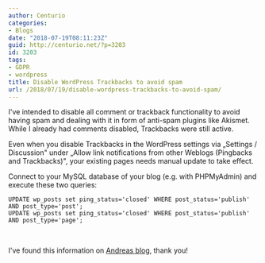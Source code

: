 ```yaml
---
author: Centurio
categories:
- Blogs
date: "2018-07-19T08:11:23Z"
guid: http://centurio.net/?p=3203
id: 3203
tags:
- GDPR
- wordpress
title: Disable WordPress Trackbacks to avoid spam
url: /2018/07/19/disable-wordpress-trackbacks-to-avoid-spam/
---
```

I've intended to disable all comment or trackback functionality to avoid having spam and dealing with it in form of anti-spam plugins like Akismet. While I already had comments disabled, Trackbacks were still active.

Even when you disable Trackbacks in the WordPress settings via &#8222;Settings / Discussion" under &#8222;Allow link notifications from other Weblogs (Pingbacks and Trackbacks)", your existing pages needs manual update to take effect.

Connect to your MySQL database of your blog (e.g. with PHPMyAdmin) and execute these two queries:

```lang-sql
UPDATE wp_posts set ping_status='closed' WHERE post_status='publish' AND post_type='post';
UPDATE wp_posts set ping_status='closed' WHERE post_status='publish' AND post_type='page';
```

&nbsp;

I've found this information on [Andreas blog](https://blog.thul.org/technik/anwendungen/pingbacks-und-trackbacks-global-abschalten/), thank you!